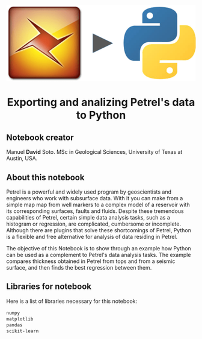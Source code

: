 <div class="cell markdown">

<img src="petrel2python.png" style="width:750" align="center">

<h1><center>Exporting and analizing Petrel's data to Python</h1></center>

<h2>Notebook creator</h2>

Manuel **David** Soto. MSc in Geological Sciences, University of Texas
at Austin, USA.

<h2>About this notebook</h2>

Petrel is a powerful and widely used program by geoscientists and engineers who work with subsurface data. With it you can make from a simple map  map from well markers to a complex model of a reservoir with its corresponding surfaces, faults and fluids. Despite these tremendous capabilities of Petrel, certain simple data analysis tasks, such as a histogram or regression, are complicated, cumbersome or incomplete. Although there are plugins that solve these shortcomings of Petrel, Python is a flexible and free alternative for analysis of data residing in Petrel.

The objective of this Notebook is to show through an example how Python can be used as a complement to Petrel's data analysis tasks. The example compares thickness obtained in Petrel from tops and from a seismic surface, and then finds the best regression between them.

<h2>Libraries for notebook</h2>

Here is a list of libraries necessary for this notebook:

    numpy
    matplotlib
    pandas
    scikit-learn

